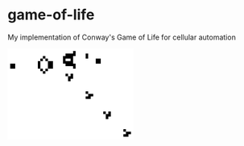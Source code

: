 # game-of-life
My implementation of Conway's Game of Life for cellular automation

![game](Gospers_glider_gun.gif)
